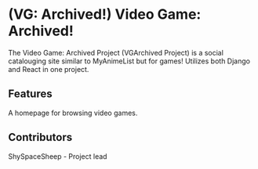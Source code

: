 # (VG: Archived!) Video Game: Archived!
The Video Game: Archived Project (VGArchived Project) is a social catalouging site similar to MyAnimeList but for games! Utilizes both Django and React in one project.

## Features
A homepage for browsing video games.

## Contributors
ShySpaceSheep - Project lead
